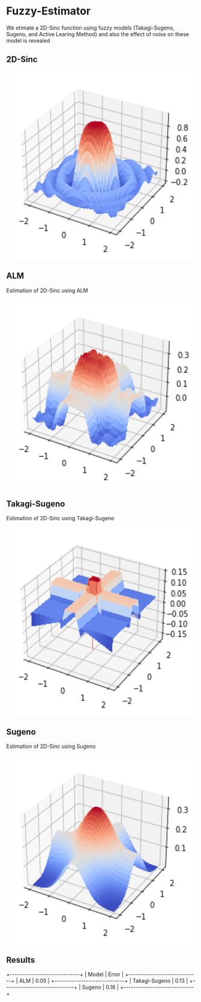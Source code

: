 # Fuzzy-Estimator

We etimate a 2D-Sinc function using fuzzy models (Takagi-Sugeno, Sugeno, and Active Learing Method) and also the effect of noise on these model is revealed

## 2D-Sinc

<img src="pic/2D-Sinc.png" width="500" height="500">

## ALM

Estimation of 2D-Sinc using ALM

<img src="pic/ALM.png" width="500" height="500">

## Takagi-Sugeno

Estimation of 2D-Sinc using Takagi-Sugeno

<img src="pic/TS.png" width="500" height="500">


## Sugeno 

Estimation of 2D-Sinc using Sugeno

<img src="pic/S.png" width="500" height="500">


## Results

+-----------------------------+
|  Model          |  Error    |
+-----------------------------+
|  ALM            |  0.05     |
+-----------------------------+
|  Takagi-Sugeno  |  0.13     |
+-----------------------------+
|  Sugeno         |  0.16     |
+-----------------------------+






